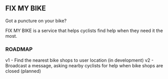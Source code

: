 ## FIX MY BIKE 

Got a puncture on your bike?

FIX MY BIKE is a service that helps cyclists find help when they need it the most.

### ROADMAP

v1 - Find the nearest bike shops to user location (in development)
v2 - Broadcast a message, asking nearby cyclists for help when bike shops are closed (planned)
